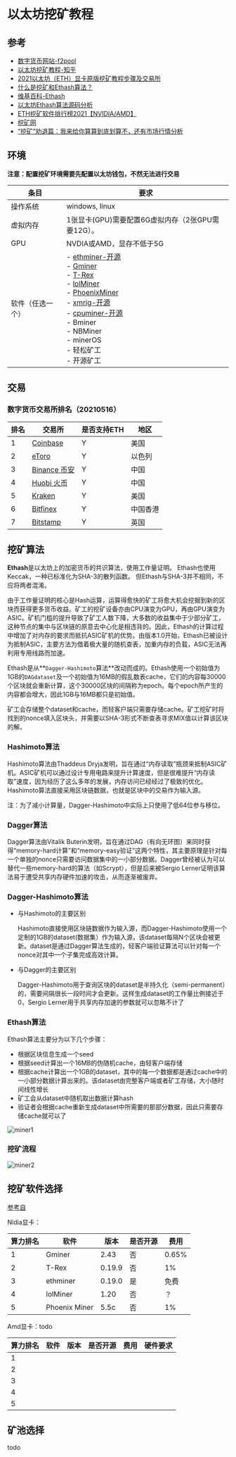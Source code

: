 # 以太坊挖矿教程



## 参考

- [数字货币网站-f2pool](https://www.f2pool.com/)
- [以太坊挖矿教程-知乎](https://zhuanlan.zhihu.com/p/32830672)
- [2021以太坊（ETH）显卡原版挖矿教程步骤及交易所](https://www.163.com/dy/article/G52R11NQ053726TS.html)
- [什么是挖矿和Ethash算法？](https://wiki.jikexueyuan.com/project/ethereum/what-dig.html)
- [维基百科-Ethash](https://zh.wikipedia.org/wiki/Ethash)
- [以太坊Ethash算法源码分析](https://blog.csdn.net/TurkeyCock/article/details/81364008)
- [ETH挖矿软件排行榜2021【NVIDIA/AMD】](https://zhuanlan.zhihu.com/p/350626020)
- [挖矿网](https://www.wk588.com/forum-80-1.html)
- [“挖矿”劝退篇：我来给你算算到底划算不，还有市场行情分析](https://www.163.com/dy/article/G374888A0550VSCB.html)



## 环境

**注意：配置挖矿环境需要先配置以太坊钱包，不然无法进行交易**

| 条目             | 要求                                                         |
| ---------------- | ------------------------------------------------------------ |
| 操作系统         | windows, linux                                               |
| 虚拟内存         | 1张显卡(GPU)需要配置6G虚拟内存（2张GPU需要12G）。            |
| GPU              | NVDIA或AMD，显存不低于5G                                     |
| 软件（任选一个） | - [ethminer-开源](https://github.com/ethereum-mining/ethminer)<br>- [Gminer](https://github.com/develsoftware/GMinerRelease)<br>- [T-Rex](https://trex-miner.com/)<br>- [lolMiner](https://github.com/Lolliedieb/lolMiner-releases)<br>- [PhoenixMiner](https://phoenixminer.org/)<br>- [xmrig-开源](https://github.com/xmrig/xmrig)<br>- [cpuminer-开源](https://github.com/pooler/cpuminer)<br>- Bminer<br>- NBMiner<br>- minerOS<br>- 轻松矿工<br>- 开源矿工 |



## 交易

### 数字货币交易所排名（20210516）

| 排名 | 交易所                                  | 是否支持ETH | 地区     |
| ---- | --------------------------------------- | ----------- | -------- |
| 1    | [Coinbase](https://www.coinbase.com)    | Y           | 美国     |
| 2    | [eToro](https://www.etoro.com)          | Y           | 以色列   |
| 3    | [Binance 币安](https://www.binance.com) | Y           | 中国     |
| 4    | [Huobi 火币](https://www.huobi.com)     | Y           | 中国     |
| 5    | [Kraken](https://www.kraken.com)        | Y           | 美国     |
| 6    | [Bitfinex](https://www.bitfinex.com)    | Y           | 中国香港 |
| 7    | [Bitstamp](https://www.bitstamp.net/)   | Y           | 英国     |



## 挖矿算法

**Ethash**是以太坊上的加密货币的共识算法，使用工作量证明。 Ethash也使用Keccak，一种已标准化为SHA-3的散列函数。 但Ethash与SHA-3并不相同，不应将两者混淆。

由于工作量证明的核心是Hash运算，运算得愈快的矿工将愈大机会挖掘到新的区块而获得更多货币收益。矿工的挖矿设备亦由CPU演变为GPU，再由GPU演变为ASIC。矿机门槛的提升导致了矿工人数下降，大多数的收益集中于少部分矿工，这种节点的集中与区块链的原意去中心化是相违背的。因此，Ethash的计算过程中增加了对内存的要求而抵抗ASIC矿机的优势。由版本1.0开始，Ethash已被设计为抵制ASIC，主要方法为借着极大量的随机查表，加重内存的负载，ASIC无法再利用专用线路而加速。

Ethash是从**`Dagger-Hashimoto`算法**改动而成的。Ethash使用一个初始值为1GB的`DAGdataset`及一个初始值为16MB的假乱数表cache，它们的内容每30000个区块就会重新计算，这个30000区块的间隔称为epoch。每个epoch所产生的内容都会增大，因此1GB与16MB都只是初始值。

矿工会存储整个dataset和cache，而轻客户端只需要存储cache。矿工挖矿时将找到的nonce填入区块头，并需要以SHA-3形式不断查表寻求MIX值以计算该区块的解。

### Hashimoto算法

Hashimoto算法由Thaddeus Dryja发明，旨在通过“内存读取”瓶颈来抵制ASIC矿机。ASIC矿机可以通过设计专用电路来提升计算速度，但是很难提升“内存读取”速度，因为经历了这么多年的发展，内存访问已经经过了极致的优化。Hashimoto算法直接采用区块链数据，也就是区块中的交易作为输入源。

注：为了减小计算量，Dagger-Hashimoto中实际上只使用了低64位参与移位。

### Dagger算法

Dagger算法由Vitalik Buterin发明，旨在通过DAG（有向无环图）来同时获得“memory-hard计算”和“memory-easy验证”这两个特性，其主要原理是针对每一个单独的nonce只需要访问数据集中的一小部分数据。Dagger曾经被认为可以替代一些memory-hard的算法（如Scrypt），但是后来被Sergio Lerner证明该算法易于遭受共享内存硬件加速的攻击，从而逐渐被废弃。

### Dagger-Hashimoto算法

- 与Hashimoto的主要区别

    Hashimoto直接使用区块链数据作为输入源，而Dagger-Hashimoto使用一个定制的1GB的dataset(数据集）作为输入源，该dataset每隔N个区块会被更新。dataset是通过Dagger算法生成的，轻客户端验证算法可以针对每一个nonce对其中一个子集完成高效计算。

- 与Dagger的主要区别

    Dagger-Hashimoto用于查询区块的dataset是半持久化（semi-permanent）的，需要间隔很长一段时间才会更新。这样生成dataset的工作量比例接近于0，Sergio Lerner用于共享内存加速的参数就可以忽略不计了

### Ethash算法

Ethash算法主要分为以下几个步骤：

- 根据区块信息生成一个seed
- 根据seed计算出一个16MB的伪随机cache，由轻客户端存储
- 根据cache计算出一个1GB的dataset，其中的每一个数据都是通过cache中的一小部分数据计算出来的。该dataset由完整客户端或者矿工存储，大小随时间线性增长
- 矿工会从dataset中随机取出数据计算hash
- 验证者会根据cache重新生成dataset中所需要的那部分数据，因此只需要存储cache就可以了

![miner1](res/miner1.png)

### 挖矿流程

![miner2](res/miner2.png)



## 挖矿软件选择

[参考自](https://zhuanlan.zhihu.com/p/350626020)

Nidia显卡：

| 算力排名 | 软件          | 版本   | 是否开源 | 费用  |
| -------- | ------------- | ------ | -------- | ----- |
| 1        | Gminer        | 2.43   | 否       | 0.65% |
| 2        | T-Rex         | 0.19.9 | 否       | 1%    |
| 3        | ethminer      | 0.19.0 | 是       | 免费  |
| 4        | lolMiner      | 1.20   | 否       | ？    |
| 5        | Phoenix Miner | 5.5c   | 否       | 1%    |

Amd显卡：todo

| 算力排名 | 软件 | 版本 | 是否开源 | 费用 | 硬件要求 |
| -------- | ---- | ---- | -------- | ---- | -------- |
| 1        |      |      |          |      |          |
| 2        |      |      |          |      |          |
| 3        |      |      |          |      |          |
| 4        |      |      |          |      |          |
| 5        |      |      |          |      |          |



## 矿池选择

todo

